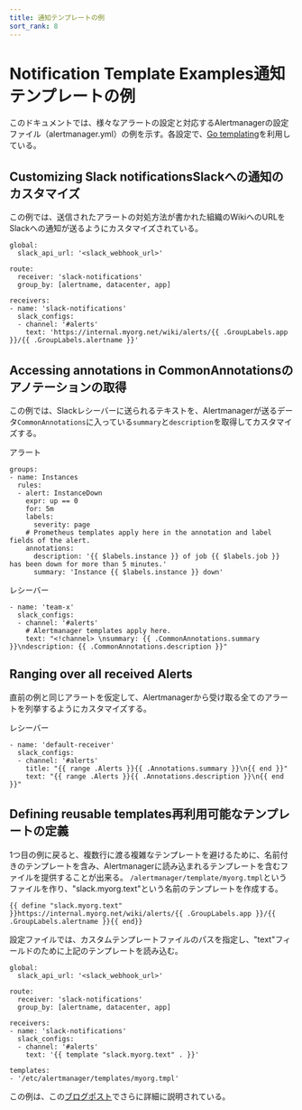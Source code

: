 ```yaml
---
title: 通知テンプレートの例
sort_rank: 8
---
```

# <span class="anchor-text-supplement">Notification Template Examples</span>通知テンプレートの例

このドキュメントでは、様々なアラートの設定と対応するAlertmanagerの設定ファイル（alertmanager.yml）の例を示す。各設定で、[Go templating](http://golang.org/pkg/text/template/)を利用している。

## <span class="anchor-text-supplement">Customizing Slack notifications</span>Slackへの通知のカスタマイズ

この例では、送信されたアラートの対処方法が書かれた組織のWikiへのURLをSlackへの通知が送るようにカスタマイズされている。

```
global:
  slack_api_url: '<slack_webhook_url>'

route:
  receiver: 'slack-notifications'
  group_by: [alertname, datacenter, app]

receivers:
- name: 'slack-notifications'
  slack_configs:
  - channel: '#alerts'
    text: 'https://internal.myorg.net/wiki/alerts/{{ .GroupLabels.app }}/{{ .GroupLabels.alertname }}'
```

## <span class="anchor-text-supplement">Accessing annotations in </span>CommonAnnotationsのアノテーションの取得

この例では、Slackレシーバーに送られるテキストを、Alertmanagerが送るデータ`CommonAnnotations`に入っている`summary`と`description`を取得してカスタマイズする。

アラート

```
groups:
- name: Instances
  rules:
  - alert: InstanceDown
    expr: up == 0
    for: 5m
    labels:
      severity: page
    # Prometheus templates apply here in the annotation and label fields of the alert.
    annotations:
      description: '{{ $labels.instance }} of job {{ $labels.job }} has been down for more than 5 minutes.'
      summary: 'Instance {{ $labels.instance }} down'
```

レシーバー

```
- name: 'team-x'
  slack_configs:
  - channel: '#alerts'
    # Alertmanager templates apply here.
    text: "<!channel> \nsummary: {{ .CommonAnnotations.summary }}\ndescription: {{ .CommonAnnotations.description }}"
```

## Ranging over all received Alerts

直前の例と同じアラートを仮定して、Alertmanagerから受け取る全てのアラートを列挙するようにカスタマイズする。

レシーバー

```
- name: 'default-receiver'
  slack_configs:
  - channel: '#alerts'
    title: "{{ range .Alerts }}{{ .Annotations.summary }}\n{{ end }}"
    text: "{{ range .Alerts }}{{ .Annotations.description }}\n{{ end }}"
```

## <span class="anchor-text-supplement">Defining reusable templates</span>再利用可能なテンプレートの定義

1つ目の例に戻ると、複数行に渡る複雑なテンプレートを避けるために、名前付きのテンプレートを含み、Alertmanagerに読み込まれるテンプレートを含むファイルを提供することが出来る。
`/alertmanager/template/myorg.tmpl`というファイルを作り、"slack.myorg.text"という名前のテンプレートを作成する。

```
{{ define "slack.myorg.text" }}https://internal.myorg.net/wiki/alerts/{{ .GroupLabels.app }}/{{ .GroupLabels.alertname }}{{ end}}
```

設定ファイルでは、カスタムテンプレートファイルのパスを指定し、"text"フィールドのために上記のテンプレートを読み込む。

```
global:
  slack_api_url: '<slack_webhook_url>'

route:
  receiver: 'slack-notifications'
  group_by: [alertname, datacenter, app]

receivers:
- name: 'slack-notifications'
  slack_configs:
  - channel: '#alerts'
    text: '{{ template "slack.myorg.text" . }}'

templates:
- '/etc/alertmanager/templates/myorg.tmpl'
```

この例は、この[ブログポスト](https://prometheus.io/blog/2016/03/03/custom-alertmanager-templates/)でさらに詳細に説明されている。
